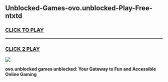 
## Unblocked-Games-ovo.unblocked-Play-Free-ntxtd
<h3>
<a href="https://premium76.site?title=ovo.unblocked&ref=18A1">CLICK TO PLAY</a></h3>
<hr>

<h3>
<a href="https://premium76.site?title=ovo.unblocked&ref=18A1">CLICK 2 PLAY</a>
  
</h3>

<a href="https://premium76.site?title=ovo.unblocked&ref=18A1"><img src="https://clearcache.store/games.png"></a>


**ovo.unblocked games unblocked: Your Gateway to Fun and Accessible Online Gaming**
